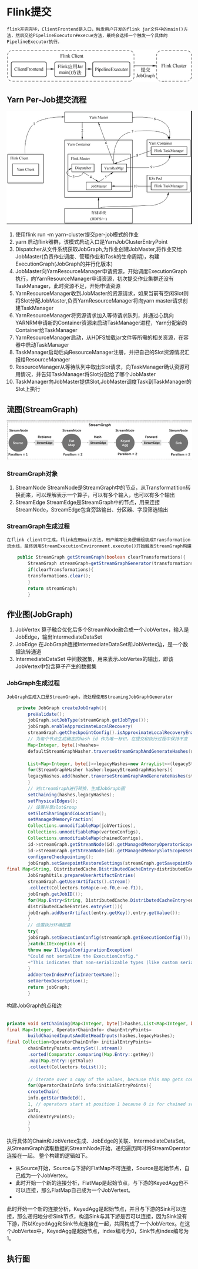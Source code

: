 # Flink提交

    flink开完完毕，ClientFrontend是入口，触发用户开发的flink jar文件中的main()方法，然后交给PipelineExecutor#execue方法，最终会选择一个触发一个具体的PipelineExecutor执行。

![clientFrontend.png](../img/clientFrontend.png)

## Yarn Per-Job提交流程

![yarn-per-job.png](../img/yarn-per-job.png)

1. 使用flink run -m yarn-cluster提交per-job模式的作业
2. yarn 启动flink器群，该模式启动入口是YarnJobClusterEntryPoint
3. Dispatcher从文件系统获取JobGraph,为作业创建JobMaster,将作业交给JobMaster(负责作业调度、管理作业和Task的生命周期)，构建ExecutionGraph(JobGraph的并行化版本)
4. JobMaster向YarnResourceManager申请资源，开始调度ExecutionGraph执行，向YarnResourceManager申请资源，初次提交作业集群还没有TaskManager，此时资源不足，开始申请资源
5. YarnResourceManager收到JobMaster的资源请求，如果当前有空闲Slot则将Slot分配JobMaster,负责YarnResourceManager将向yarn master请求创建TaskManager
6. YarnResourceManager将资源请求加入等待请求队列，并通过心跳向YARNRM申请新的Container资源来启动TaskManager进程，Yarn分配新的Container给TaskManager
7. YarnResourceManager启动，从HDFS加载jar文件等所需的相关资源，在容器中启动TaskManager
8. TaskManager启动后向ResourceManager注册，并把自己的Slot资源情况汇报给ResourceManager
9. ResourceManager从等待队列中取出Slot请求，向TaskManager确认资源可用情况，并告知TaskManager将Slot分配给了哪个JobMaster
10. TaskManager向JobMaster提供Slot,JobMaster调度Task到TaskManager的Slot上执行

## 流图(StreamGraph)

![streamgraph.png](../img/streamgraph.png)

### StreamGraph对象

1. StreamNode
   StreamNode是StreamGraph中的节点，从Transformatition转换而来，可以理解表示一个算子，可以有多个输入，也可以有多个输出
2. StreamEdge
   StreamEdge是StreamGraph中的节点，用来连接StreamNode，StreamEdge包含旁路输出、分区器、字段筛选输出

### StreamGraph生成过程

    在flink client中生成，flink应用main方法，用户编写业务逻辑组装成Transformation流水线，最终调用StreamExecutionEnvironment.execute()开始触发StreamGraph构建

```java
    public StreamGraph getStreamGraph(boolean clearTransformations){
        StreamGraph streamGraph=getStreamGraphGenerator(transformations).generate();
        if(clearTransformations){
        transformations.clear();
        }
        return streamGraph;
        }
```

## 作业图(JobGraph)

1. JobVertex
   算子融合优化后多个StreamNode融合成一个JobVertex，输入是JobEdge，输出IntermediateDataSet
2. JobEdge
   在JobGraph连接IntermediateDataSet和JobVertex边，是一个数据流转通道
3. IntermediateDataSet
   中间数据集，用来表示JobVertex的输出，即该JobVertex中包含算子产生的数据集

### JobGraph生成过程

    JobGraph生成入口是StreamGraph，流处理使用StreamingJobGraphGenerator

```java
    private JobGraph createJobGraph(){
        preValidate();
        jobGraph.setJobType(streamGraph.getJobType());
        jobGraph.enableApproximateLocalRecovery(
        streamGraph.getCheckpointConfig().isApproximateLocalRecoveryEnabled());
        // 为每个节点生成确定的hash id 作为唯一标识，在提交和执行过程中保持不变
        Map<Integer, byte[]>hashes=
        defaultStreamGraphHasher.traverseStreamGraphAndGenerateHashes(streamGraph);

        List<Map<Integer, byte[]>>legacyHashes=new ArrayList<>(legacyStreamGraphHashers.size());
        for(StreamGraphHasher hasher:legacyStreamGraphHashers){
        legacyHashes.add(hasher.traverseStreamGraphAndGenerateHashes(streamGraph));
        }
        // 对streamGraph进行转换，生成JobGraph图
        setChaining(hashes,legacyHashes);
        setPhysicalEdges();
        // 设置共享slotGroup
        setSlotSharingAndCoLocation();
        setManagedMemoryFraction(
        Collections.unmodifiableMap(jobVertices),
        Collections.unmodifiableMap(vertexConfigs),
        Collections.unmodifiableMap(chainedConfigs),
        id->streamGraph.getStreamNode(id).getManagedMemoryOperatorScopeUseCaseWeights(),
        id->streamGraph.getStreamNode(id).getManagedMemorySlotScopeUseCases());
        configureCheckpointing();
        jobGraph.setSavepointRestoreSettings(streamGraph.getSavepointRestoreSettings());
final Map<String, DistributedCache.DistributedCacheEntry>distributedCacheEntries=
        JobGraphUtils.prepareUserArtifactEntries(
        streamGraph.getUserArtifacts().stream()
        .collect(Collectors.toMap(e->e.f0,e->e.f1)),
        jobGraph.getJobID());
        for(Map.Entry<String, DistributedCache.DistributedCacheEntry>entry:
        distributedCacheEntries.entrySet()){
        jobGraph.addUserArtifact(entry.getKey(),entry.getValue());
        }
        // 设置执行环境配置
        try{
        jobGraph.setExecutionConfig(streamGraph.getExecutionConfig());
        }catch(IOException e){
        throw new IllegalConfigurationException(
        "Could not serialize the ExecutionConfig."
        +"This indicates that non-serializable types (like custom serializers) were registered");
        }
        addVertexIndexPrefixInVertexName();
        setVertexDescription();
        return jobGraph;
        }
```

构建JobGraph的点和边

```java

private void setChaining(Map<Integer, byte[]>hashes,List<Map<Integer, byte[]>>legacyHashes){
final Map<Integer, OperatorChainInfo> chainEntryPoints=
        buildChainedInputsAndGetHeadInputs(hashes,legacyHashes);
final Collection<OperatorChainInfo> initialEntryPoints=
        chainEntryPoints.entrySet().stream()
        .sorted(Comparator.comparing(Map.Entry::getKey))
        .map(Map.Entry::getValue)
        .collect(Collectors.toList());

        // iterate over a copy of the values, because this map gets concurrently modified
        for(OperatorChainInfo info:initialEntryPoints){
        createChain(
        info.getStartNodeId(),
        1, // operators start at position 1 because 0 is for chained source inputs
        info,
        chainEntryPoints);
        }
        }
```

执行具体的Chain和JobVertex生成、JobEdge的关联、IntermediateDataSet。从StreamGraph读取数据的StreamNode开始，递归遍历同时将StreamOperator连接在一起。
整个构建的逻辑如下。

* 从Source开始，Source与下游的FlatMap不可连接，Source是起始节点，自己成为一个JobVertex。
* 此时开始一个新的连接分析，FlatMap是起始节点，与下游的KeyedAgg也不可以连接，那么FlatMap自己成为一个JobVertext。
*
此时开始一个新的连接分析，KeyedAgg是起始节点，并且与下游的Sink可以连接，那么递归地分析Sink节点，构造Sink与其下游是否可以连接，因为Sink没有下游，所以KeyedAgg和Sink节点连接在一起，共同构成了一个JobVertex。在这个JobVertex中，KeyedAgg是起始节点，index编号为0，Sink节点index编号为1。

## 执行图













